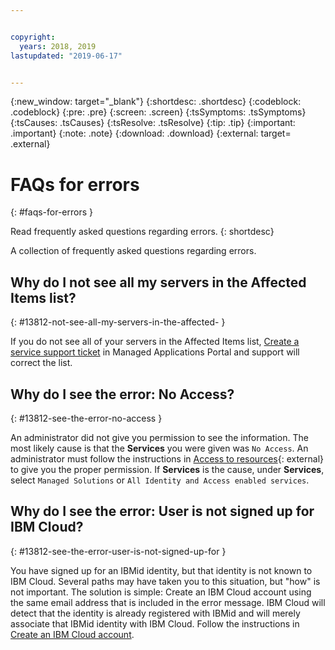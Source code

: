 ```yaml
---


copyright:
  years: 2018, 2019
lastupdated: "2019-06-17"


---
```


{:new_window: target="_blank"} 
{:shortdesc: .shortdesc} 
{:codeblock: .codeblock} 
{:pre: .pre} 
{:screen: .screen} 
{:tsSymptoms: .tsSymptoms} 
{:tsCauses: .tsCauses} 
{:tsResolve: .tsResolve} 
{:tip: .tip} 
{:important: .important} 
{:note: .note} 
{:download: .download} 
{:external: target= .external} 

# FAQs for errors
{: #faqs-for-errors } 

Read frequently asked questions regarding errors.
{: shortdesc} 

A collection of frequently asked questions regarding errors.

## Why do I not see all my servers in the Affected Items list?
{: #13812-not-see-all-my-servers-in-the-affected- } 

If you do not see all of your servers in the Affected Items list,
[Create a service support
ticket](/docs/managed-solutions?topic=managed-solutions-create-a-service-support-ticket "Create a service support ticket")
in Managed Applications Portal and support will correct the list.

## Why do I see the error: No Access?
{: #13812-see-the-error-no-access } 

An administrator did not give you permission to see the information. The
most likely cause is that the **Services** you were given was `No
Access`. An administrator must follow the instructions in [Access to
resources](https://dev.console.test.cloud.ibm.com/docs/iam?topic=iam-iammanidaccser#resourceaccess){: external}
to give you the proper permission. If **Services** is the cause, under
**Services**, select `Managed Solutions` or `All Identity and Access
enabled services`.

## Why do I see the error: User is not signed up for IBM Cloud?
{: #13812-see-the-error-user-is-not-signed-up-for } 

You have signed up for an IBMid identity, but that identity is not known
to IBM Cloud. Several paths may have taken you to this situation, but
"how" is not important. The solution is simple: Create an IBM Cloud
account using the same email address that is included in the error
message. IBM Cloud will detect that the identity is already registered
with IBMid and will merely associate that IBMid identity with IBM Cloud.
Follow the instructions in [Create an IBM Cloud
account](/docs/account/account_faq.html#create-account).
